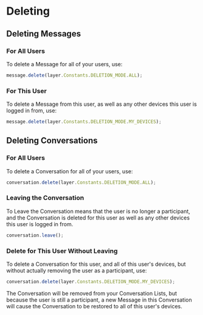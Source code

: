 # Deleting

## Deleting Messages

### For All Users

To delete a Message for all of your users, use:

```javascript
message.delete(layer.Constants.DELETION_MODE.ALL);
```

### For This User

To delete a Message from this user, as well as any other devices this user is logged in from, use:

```javascript
message.delete(layer.Constants.DELETION_MODE.MY_DEVICES);
```

## Deleting Conversations

### For All Users

To delete a Conversation for all of your users, use:

```javascript
conversation.delete(layer.Constants.DELETION_MODE.ALL);
```

### Leaving the Conversation

To Leave the Conversation means that the user is no longer a participant, and the Conversation is deleted for this user as well as any other devices this user is logged in from.

```javascript
conversation.leave();
```

### Delete for This User Without Leaving

To delete a Conversation for this user, and all of this user's devices, but without actually removing the user as a participant, use:

```javascript
conversation.delete(layer.Constants.DELETION_MODE.MY_DEVICES);
```

The Conversation will be removed from your Conversation Lists, but because the user is still a participant, a new Message in this Conversation will cause the Conversation to be restored to all of this user's devices.

